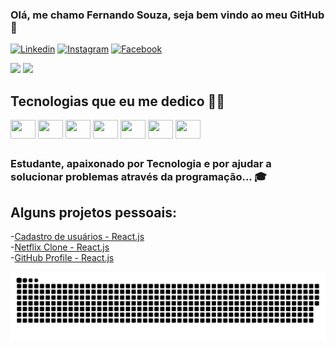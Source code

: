 ### Olá, me chamo Fernando Souza, seja bem vindo ao meu GitHub 🤙

[![Linkedin](https://img.shields.io/badge/LinkedIn-0077B5?style=for-the-badge&logo=linkedin&logoColor=white)](https://www.linkedin.com/in/fernando-souza-6844341b7/)
[![Instagram](https://img.shields.io/badge/Instagram-E4405F?style=for-the-badge&logo=instagram&logoColor=white)](https://www.instagram.com/l.fernando.rs/)
[![Facebook](https://img.shields.io/badge/Facebook-1877F2?style=for-the-badge&logo=facebook&logoColor=white)](https://www.facebook.com/fernando.souza.5686322)

<div >
  <img height="200px"  src="https://github-readme-stats.vercel.app/api?username=FernandoDev97&show_icons=true&theme=tokyonight"/>
  <img height="200px" src="https://github-readme-stats.vercel.app/api/top-langs/?username=FernandoDev97&langs_count=8&theme=tokyonight"/>
</div>

## Tecnologias que eu me dedico 👨‍💻

<div style="display: inline-block">
  <img align="center" height="30" width="40" src="https://cdn.jsdelivr.net/gh/devicons/devicon/icons/react/react-original.svg" />
  <img align="center" height="30" width="40" src="https://cdn.jsdelivr.net/gh/devicons/devicon/icons/javascript/javascript-original.svg"/>
  <img align="center" height="30" width="40" src="https://cdn.jsdelivr.net/gh/devicons/devicon/icons/typescript/typescript-original.svg"/>
  <img align="center" height="30" width="40" src="https://cdn.jsdelivr.net/gh/devicons/devicon/icons/html5/html5-original.svg"/>
  <img align="center" height="30" width="40" src="https://cdn.jsdelivr.net/gh/devicons/devicon/icons/css3/css3-original.svg"/>
  <img align="center" height="30" width="40" src="https://cdn.jsdelivr.net/gh/devicons/devicon/icons/bootstrap/bootstrap-plain.svg"/>
  <img align="center" height="30" width="40" src="https://cdn.jsdelivr.net/gh/devicons/devicon/icons/linkedin/linkedin-original.svg"/>
</div>

##

### Estudante, apaixonado por Tecnologia e por ajudar a solucionar problemas através da programação... 🎓

##

## Alguns projetos pessoais:

-[Cadastro de usuários - React.js](https://github.com/FernandoDev97/Cadastro-de-Usuarios-CRUD)<br/>
-[Netflix Clone - React.js](https://github.com/FernandoDev97/Netflix-Clone-REACT)<br/>
-[GitHub Profile - React.js](https://github.com/FernandoDev97/GitHub-Profile)<br/>

![Snake animation](https://github.com/FernandoDev97/FernandoDev97/blob/output/github-contribution-grid-snake.svg)


